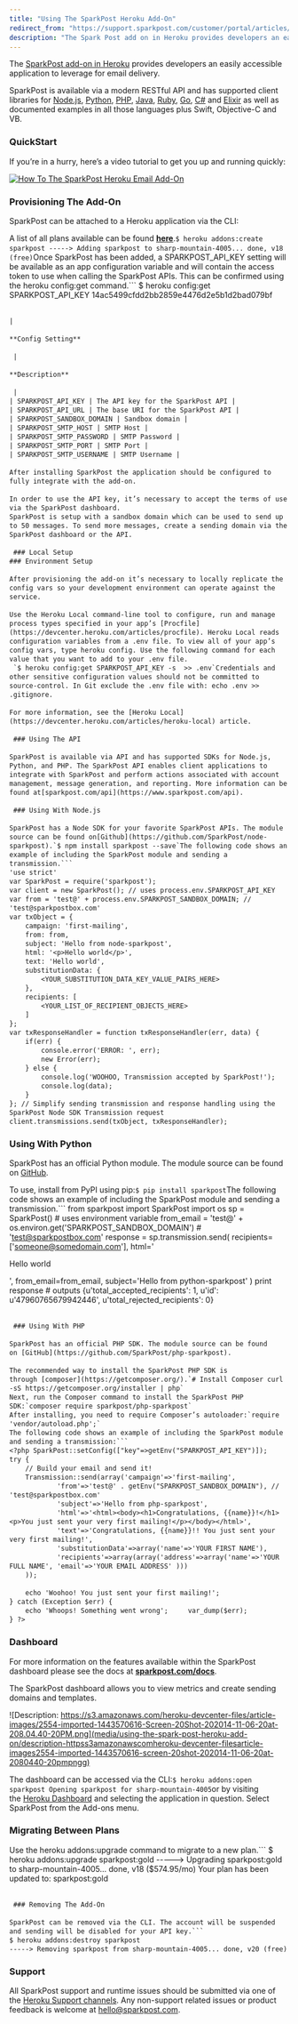 ```yaml
---
title: "Using The SparkPost Heroku Add-On"
redirect_from: "https://support.sparkpost.com/customer/portal/articles/2207582-using-the-sparkpost-heroku-add-on"
description: "The Spark Post add on in Heroku provides developers an easily accessible application to leverage for email delivery Spark Post is available via a modern RES Tful API and has supported client libraries for Node js Python PHP Java Ruby Go C and Elixir as well as documented examples in..."
---
```


The [SparkPost add-on in Heroku](https://devcenter.heroku.com/articles/sparkpost) provides developers an easily accessible application to leverage for email delivery.

SparkPost is available via a modern RESTful API and has supported client libraries for [Node.js](https://github.com/SparkPost/node-sparkpost), [Python](https://github.com/SparkPost/python-sparkpost), [PHP](https://github.com/SparkPost/php-sparkpost), [Java](https://github.com/SparkPost/java-sparkpost), [Ruby](https://github.com/SparkPost/ruby-sparkpost), [Go](https://github.com/SparkPost/go-sparkpost), [C#](https://github.com/SparkPost/csharp-sparkpost) and [Elixir](https://github.com/SparkPost/elixir-sparkpost) as well as documented examples in all those languages plus Swift, Objective-C and VB.

 ### QuickStart 

If you’re in a hurry, here’s a video tutorial to get you up and running quickly:

[![How To The SparkPost Heroku Email Add-On](https://img.youtube.com/vi/Yg4z3vVcfhI/0.jpg)](media/using-the-spark-post-heroku-add-on/how-to-the-sparkpost-heroku-email-add-onhttpsimgyoutubecomviyg4z3vvcfhi0jpgundefined)

 ### Provisioning The Add-On 

SparkPost can be attached to a Heroku application via the CLI:

A list of all plans available can be found [**here**](http://elements.heroku.com/addons/sparkpost).```
$ heroku addons:create sparkpost
-----> Adding sparkpost to sharp-mountain-4005... done, v18 (free)
```Once SparkPost has been added, a SPARKPOST_API_KEY setting will be available as an app configuration variable and will contain the access token to use when calling the SparkPost APIs. This can be confirmed using the heroku config:get command.```
$ heroku config:get SPARKPOST_API_KEY
14ac5499cfdd2bb2859e4476d2e5b1d2bad079bf
```The following settings are available in the app configuration:

| 

**Config Setting**        

 | 

**Description**

 |
| SPARKPOST_API_KEY | The API key for the SparkPost API |
| SPARKPOST_API_URL | The base URI for the SparkPost API |
| SPARKPOST_SANDBOX_DOMAIN | Sandbox domain |
| SPARKPOST_SMTP_HOST | SMTP Host |
| SPARKPOST_SMTP_PASSWORD | SMTP Password |
| SPARKPOST_SMTP_PORT | SMTP Port |
| SPARKPOST_SMTP_USERNAME | SMTP Username |

After installing SparkPost the application should be configured to fully integrate with the add-on.

In order to use the API key, it’s necessary to accept the terms of use via the SparkPost dashboard.
SparkPost is setup with a sandbox domain which can be used to send up to 50 messages. To send more messages, create a sending domain via the SparkPost dashboard or the API.

 ### Local Setup 
### Environment Setup

After provisioning the add-on it’s necessary to locally replicate the config vars so your development environment can operate against the service.

Use the Heroku Local command-line tool to configure, run and manage process types specified in your app’s [Procfile](https://devcenter.heroku.com/articles/procfile). Heroku Local reads configuration variables from a .env file. To view all of your app’s config vars, type heroku config. Use the following command for each value that you want to add to your .env file.
 `$ heroku config:get SPARKPOST_API_KEY -s  >> .env`Credentials and other sensitive configuration values should not be committed to source-control. In Git exclude the .env file with: echo .env >> .gitignore.

For more information, see the [Heroku Local](https://devcenter.heroku.com/articles/heroku-local) article.

 ### Using The API 

SparkPost is available via API and has supported SDKs for Node.js, Python, and PHP. The SparkPost API enables client applications to integrate with SparkPost and perform actions associated with account management, message generation, and reporting. More information can be found at[sparkpost.com/api](https://www.sparkpost.com/api).

 ### Using With Node.js 

SparkPost has a Node SDK for your favorite SparkPost APIs. The module source can be found on[Github](https://github.com/SparkPost/node-sparkpost).`$ npm install sparkpost --save`The following code shows an example of including the SparkPost module and sending a transmission.```
'use strict'
var SparkPost = require('sparkpost');
var client = new SparkPost(); // uses process.env.SPARKPOST_API_KEY
var from = 'test@' + process.env.SPARKPOST_SANDBOX_DOMAIN; // 'test@sparkpostbox.com'
var txObject = {
	campaign: 'first-mailing',
	from: from,
	subject: 'Hello from node-sparkpost',
	html: '<p>Hello world</p>',
	text: 'Hello world',
	substitutionData: {
		<YOUR_SUBSTITUTION_DATA_KEY_VALUE_PAIRS_HERE>
	},
	recipients: [
		<YOUR_LIST_OF_RECIPIENT_OBJECTS_HERE>
	]
};
var txResponseHandler = function txResponseHandler(err, data) {
	if(err) {
		console.error('ERROR: ', err);
		new Error(err);
	} else {
		console.log('WOOHOO, Transmission accepted by SparkPost!');
		console.log(data);
	}
}; // Simplify sending transmission and response handling using the SparkPost Node SDK Transmission request
client.transmissions.send(txObject, txResponseHandler);
```

 ### Using With Python 

SparkPost has an official Python module. The module source can be found on [GitHub](https://github.com/SparkPost/python-sparkpost).

To use, install from PyPI using pip:`$ pip install sparkpost`The following code shows an example of including the SparkPost module and sending a transmission.```
from sparkpost import SparkPost
import os
sp = SparkPost() # uses environment variable
from_email = 'test@' + os.environ.get('SPARKPOST_SANDBOX_DOMAIN') # 'test@sparkpostbox.com'
response = sp.transmission.send(
		recipients=['someone@somedomain.com'],
		html='<p>Hello world</p>',
		from_email=from_email,
		subject='Hello from python-sparkpost'
)
print response # outputs {u'total_accepted_recipients': 1, u'id': u'47960765679942446', u'total_rejected_recipients': 0}
```

 ### Using With PHP 

SparkPost has an official PHP SDK. The module source can be found on [GitHub](https://github.com/SparkPost/php-sparkpost).

The recommended way to install the SparkPost PHP SDK is through [composer](https://getcomposer.org/).`# Install Composer curl -sS https://getcomposer.org/installer | php` 
Next, run the Composer command to install the SparkPost PHP SDK:`composer require sparkpost/php-sparkpost` 
After installing, you need to require Composer’s autoloader:`require 'vendor/autoload.php';` 
The following code shows an example of including the SparkPost module and sending a transmission:```
<?php SparkPost::setConfig(["key"=>getEnv("SPARKPOST_API_KEY")]);
try {
	// Build your email and send it!
	Transmission::send(array('campaign'=>'first-mailing',
			'from'=>'test@' . getEnv("SPARKPOST_SANDBOX_DOMAIN"), // 'test@sparkpostbox.com'
			'subject'=>'Hello from php-sparkpost',
			'html'=>'<html><body><h1>Congratulations, {{name}}!</h1><p>You just sent your very first mailing!</p></body></html>',
			'text'=>'Congratulations, {{name}}!! You just sent your very first mailing!',
			'substitutionData'=>array('name'=>'YOUR FIRST NAME'),
			'recipients'=>array(array('address'=>array('name'=>'YOUR FULL NAME', 'email'=>'YOUR EMAIL ADDRESS' )))
	));

	echo 'Woohoo! You just sent your first mailing!';
} catch (Exception $err) {
	echo 'Whoops! Something went wrong';     var_dump($err);
} ?>
```

 ### Dashboard 

For more information on the features available within the SparkPost dashboard please see the docs at [**sparkpost.com/docs**](https://www.sparkpost.com/docs).

The SparkPost dashboard allows you to view metrics and create sending domains and templates.

![Description: https://s3.amazonaws.com/heroku-devcenter-files/article-images/2554-imported-1443570616-Screen-20Shot-202014-11-06-20at-208.04.40-20PM.png](media/using-the-spark-post-heroku-add-on/description-httpss3amazonawscomheroku-devcenter-filesarticle-images2554-imported-1443570616-screen-20shot-202014-11-06-20at-2080440-20pmpngg)

The dashboard can be accessed via the CLI:`$ heroku addons:open sparkpost Opening sparkpost for sharp-mountain-4005`or by visiting the [Heroku Dashboard](https://dashboard.heroku.com/apps) and selecting the application in question. Select SparkPost from the Add-ons menu.

 ### Migrating Between Plans 

Use the heroku addons:upgrade command to migrate to a new plan.```
$ heroku addons:upgrade sparkpost:gold
-----> Upgrading sparkpost:gold to sharp-mountain-4005... done, v18 ($574.95/mo)
Your plan has been updated to: sparkpost:gold
```Sending may be disabled for up to 24 hours if a user downgrades to a plan and has exceeded the hourly or daily limit for the new plan. The request is denied if a user tries to downgrade to a new plan whose monthly limit is less than their current monthly usage.

 ### Removing The Add-On 

SparkPost can be removed via the CLI. The account will be suspended and sending will be disabled for your API key.```
$ heroku addons:destroy sparkpost
-----> Removing sparkpost from sharp-mountain-4005... done, v20 (free)
```

 ### Support 

All SparkPost support and runtime issues should be submitted via one of the [Heroku Support channels](https://devcenter.heroku.com/articles/support-channels). Any non-support related issues or product feedback is welcome at [hello@sparkpost.com](mailto:hello@sparkpost.com).